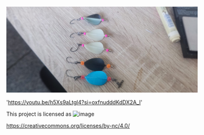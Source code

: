 ![PrintCut3D CNC](https://github.com/flybasti/Spinnlumics/blob/main/434872341_3580948472219750_7928283311500991661_n.jpg)

'https://youtu.be/h5Xs9aLtgl4?si=oxfnudddKdDX2A_I'


This project is licensed as 
![image](https://github.com/flybasti/PrintCut3D-CNC-Fr-se/assets/99893520/7a0d3cca-0b39-4d3c-9407-bddf9b343ce8)

https://creativecommons.org/licenses/by-nc/4.0/
